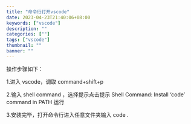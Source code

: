 ```yaml
---
title: "命令行打开vscode"
date: 2023-04-23T21:40:06+08:00
keywords: ["vscode"]
description: ""
categories: [""]
tags: ["vscode"]
thumbnail: ""
banner: ""
---
```


操作步骤如下：

1.进入 vscode，调取 command+shift+p

2.输入 shell command ，选择提示点击提示 Shell Command: Install ‘code’ command in PATH 运行

3.安装完毕，打开命令行进入任意文件夹输入 code .
